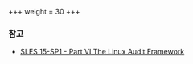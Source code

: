 +++
weight = 30
+++

### 참고

- [SLES 15-SP1 - Part VI The Linux Audit Framework](https://documentation.suse.com/sles/15-SP1/html/SLES-all/part-audit.html#)
